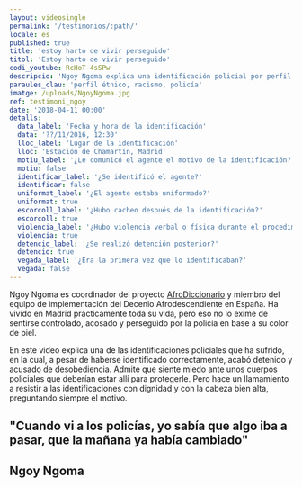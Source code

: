 ```yaml
---
layout: videosingle
permalink: '/testimonios/:path/'
locale: es
published: true
title: 'estoy harto de vivir perseguido'
titol: 'Estoy harto de vivir perseguido'
codi_youtube: RcHoT-4sSPw
descripcio: 'Ngoy Ngoma explica una identificación policial por perfil étnico.'
paraules_clau: 'perfil étnico, racismo, policía'
imatge: /uploads/NgoyNgoma.jpg
ref: testimoni_ngoy
date: '2018-04-11 00:00'
detalls:
  data_label: 'Fecha y hora de la identificación'
  data: '??/11/2016, 12:30'
  lloc_label: 'Lugar de la identificación'
  lloc: 'Estación de Chamartín, Madrid'
  motiu_label: '¿Le comunicó el agente el motivo de la identificación?'
  motiu: false
  identificar_label: '¿Se identificó el agente?'
  identificar: false
  uniformat_label: '¿El agente estaba uniformado?'
  uniformat: true
  escorcoll_label: '¿Hubo cacheo después de la identificación?'
  escorcoll: true
  violencia_label: '¿Hubo violencia verbal o física durante el procedimiento de identificación y registro?'
  violencia: true
  detencio_label: '¿Se realizó detención posterior?'
  detencio: true
  vegada_label: '¿Era la primera vez que lo identificaban?'
  vegada: false
---
```

Ngoy Ngoma es coordinador del proyecto [AfroDiccionario](https://inquietud3s.wordpress.com/2018/03/19/50/ "Repensando el lenguaje en España") y miembro del equipo de implementación del Decenio Afrodescendiente en España. Ha vivido en Madrid prácticamente toda su vida, pero eso no lo exime de sentirse controlado, acosado y perseguido por la policía en base a su color de piel.

En este video explica una de las identificaciones policiales que ha sufrido, en la cual, a pesar de haberse identificado correctamente, acabó detenido y acusado de desobediencia. Admite que siente miedo ante unos cuerpos policiales que deberían estar allí para protegerle. Pero hace un llamamiento a resistir a las identificaciones con dignidad y con la cabeza bien alta, preguntando siempre el motivo.

## "Cuando vi a los policías, yo sabía que algo iba a pasar, que la mañana ya había cambiado"

## **Ngoy Ngoma**